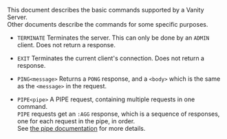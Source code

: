 This document describes the basic commands supported by a Vanity Server.  
Other documents describe the commands for some specific purposes.

- `TERMINATE`
    Terminates the server.
    This can only be done by an `ADMIN` client.
    Does not return a response.

- `EXIT`
    Terminates the current client's connection.
    Does not return a response.

- `PING<message>`
    Returns a `PONG` response, and a `<body>` which is the same as the `<message>` in the request.

- `PIPE<pipe>`
    A PIPE request, containing multiple requests in one command.  
    `PIPE` requests get an `:AGG` response, which is a sequence of responses, one for each request in the pipe, in order.  
    See [the pipe documentation](PIPE.md) for more details.  